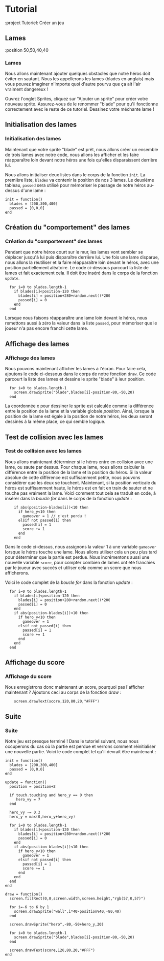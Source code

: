 # Tutorial

:project Tutoriel: Créer un jeu

## Lames

:position 50,50,40,40

### Lames

Nous allons maintenant ajouter quelques obstacles que notre héros doit éviter en sautant.
Nous les appellerons les lames (blades en anglais) mais vous pouvez imaginer n'importe quoi
d'autre pourvu que ça ait l'air vraiment dangereux !

Ouvrez l'onglet Sprites, cliquez sur "Ajouter un sprite" pour créer votre nouveau sprite. Assurez-vous
de le renommer "blade" pour qu'il fonctionne correctement avec le reste de ce tutoriel. Dessinez
votre méchante lame !

## Initialisation des lames

### Initialisation des lames

Maintenant que votre sprite "blade" est prêt, nous allons créer un ensemble de trois lames avec notre
code, nous allons les afficher et les faire réapparaître loin devant notre héros une fois qu'elles
disparaissent derrière lui.

Nous allons initialiser deux listes dans le corps de la fonction ```init```. La première liste, ```blades``` va
contenir la position de nos 3 lames. Le deuxième tableau, ```passed``` sera utilisé pour mémoriser le passage de
notre héros au-dessus d'une lame :

```
init = function()
  blades = [200,300,400]
  passed = [0,0,0]
end
```

## Création du "comportement" des lames

### Création du "comportement" des lames

Pendant que notre héros court sur le mur, les lames vont sembler se déplacer jusqu'à lui puis
disparaître derrière lui. Une fois une lame disparue, nous allons la réutiliser et la faire réapparaître
loin devant le héros, avec une position partiellement aléatoire. Le code ci-dessous parcourt la liste de
lames et fait exactement cela. Il doit être inséré dans le corps de la fonction ```update```.

```
  for i=0 to blades.length-1
    if blades[i]<position-120 then
      blades[i] = position+280+random.next()*200
      passed[i] = 0
    end
  end
```

Lorsque nous faisons réapparaître une lame loin devant le héros, nous remettons aussi à zéro la valeur
dans la liste ```passed```, pour mémoriser que le joueur n'a pas encore franchi cette lame.

## Affichage des lames

### Affichage des lames

Nous pouvons maintenant afficher les lames à l'écran. Pour faire cela, ajoutons le code ci-dessous dans le corps
de notre fonction ```draw```.
Ce code parcourt la liste des lames et dessine le sprite "blade" à leur position.

```
  for i=0 to blades.length-1
    screen.drawSprite("blade",blades[i]-position-80,-50,20)
  end
```

La coordonnée x pour dessiner le sprite est calculée comme la différence entre la position de la lame et la variable globale
*position*. Ainsi, lorsque la position de la lame est égale à la position de notre héros, les deux seront dessinés à la même place,
ce qui semble logique.

## Test de collision avec les lames

### Test de collision avec les lames

Nous allons maintenant déterminer si le héros entre en collision avec une lame, ou saute par dessus. Pour chaque lame, nous
allons calculer la différence entre la position de la lame et la position du héros. Si la valeur absolue de cette différence
est suffisamment petite, nous pouvons considérer que les deux se touchent. Maintenant, si la position verticale du héros est
suffisamment haute, le héros est en fait en train de sauter et ne touche pas vraiment la lame. Voici comment tout cela se traduit
en code, à insérer dans la *boucle for* dans le corps de la fonction *update* :

```
    if abs(position-blades[i])<10 then
      if hero_y<10 then
        gameover = 1 // c'est perdu !
      elsif not passed[i] then
        passed[i] = 1
        score += 1
      end
    end
```

Dans le code ci-dessus, nous assignons la valeur 1 à une variable ```gameover```  lorsque le héros touche une lame.
Nous allons utiliser cela un peu plus tard pour déterminer que la partie est perdue. Nous incrémentons aussi
une nouvelle variable ```score```, pour compter combien de lames ont été franchies par le joueur avec succès et utiliser
cela comme un score que nous afficherons.

Voici le code complet de la *boucle for* dans la fonction *update* :

```
  for i=0 to blades.length-1
    if blades[i]<position-120 then
      blades[i] = position+280+random.next()*200
      passed[i] = 0
    end
    if abs(position-blades[i])<10 then
      if hero_y<10 then
        gameover = 1
      elsif not passed[i] then
        passed[i] = 1
        score += 1
      end
    end
  end
```

## Affichage du score

### Affichage du score

Nous enregistrons donc maintenant un score, pourquoi pas l'afficher maintenant ? Ajoutons ceci
au corps de la fonction *draw* :

```
    screen.drawText(score,120,80,20,"#FFF")
```


## Suite

### Suite

Notre jeu est presque terminé ! Dans le tutoriel suivant, nous nous occuperons du cas où la partie
est perdue et verrons comment réinitialiser une nouvelle partie. Voici le code complet tel qu'il
devrait être maintenant :

```
init = function()
  blades = [200,300,400]
  passed = [0,0,0]
end

update = function()
  position = position+2

  if touch.touching and hero_y == 0 then
     hero_vy = 7
  end

  hero_vy -= 0.3
  hero_y = max(0,hero_y+hero_vy)

  for i=0 to blades.length-1
    if blades[i]<position-120 then
      blades[i] = position+280+random.next()*200
      passed[i] = 0
    end
    if abs(position-blades[i])<10 then
      if hero_y<10 then
        gameover = 1
      elsif not passed[i] then
        passed[i] = 1
        score += 1
      end
    end
  end
end

draw = function()
  screen.fillRect(0,0,screen.width,screen.height,"rgb(57,0,57)")

  for i=-6 to 6 by 1
    screen.drawSprite("wall",i*40-position%40,-80,40)
  end

  screen.drawSprite("hero",-80,-50+hero_y,20)

  for i=0 to blades.length-1
    screen.drawSprite("blade",blades[i]-position-80,-50,20)
  end

  screen.drawText(score,120,80,20,"#FFF")
end
```
